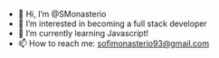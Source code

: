 - 👋 Hi, I’m @SMonasterio
- 👀 I’m interested in becoming a full stack developer
- 🌱 I’m currently learning Javascript!
- 📫 How to reach me: sofimonasterio93@gmail.com

<!---
SMonasterio/SMonasterio is a ✨ special ✨ repository because its `README.md` (this file) appears on your GitHub profile.
You can click the Preview link to take a look at your changes.
--->
